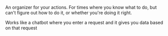 An organizer for your actions. For times where you know what to do, but can't figure out how to do it, or whether you're doing it right.

Works like a chatbot where you enter a request and it gives you data based on that request